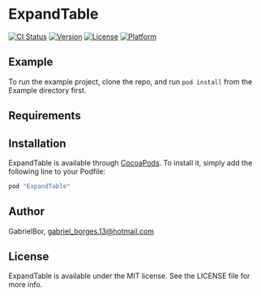 # ExpandTable

[![CI Status](http://img.shields.io/travis/GabrielBor/ExpandTable.svg?style=flat)](https://travis-ci.org/GabrielBor/ExpandTable)
[![Version](https://img.shields.io/cocoapods/v/ExpandTable.svg?style=flat)](http://cocoapods.org/pods/ExpandTable)
[![License](https://img.shields.io/cocoapods/l/ExpandTable.svg?style=flat)](http://cocoapods.org/pods/ExpandTable)
[![Platform](https://img.shields.io/cocoapods/p/ExpandTable.svg?style=flat)](http://cocoapods.org/pods/ExpandTable)

## Example

To run the example project, clone the repo, and run `pod install` from the Example directory first.

## Requirements

## Installation

ExpandTable is available through [CocoaPods](http://cocoapods.org). To install
it, simply add the following line to your Podfile:

```ruby
pod "ExpandTable"
```

## Author

GabrielBor, gabriel_borges.13@hotmail.com

## License

ExpandTable is available under the MIT license. See the LICENSE file for more info.
